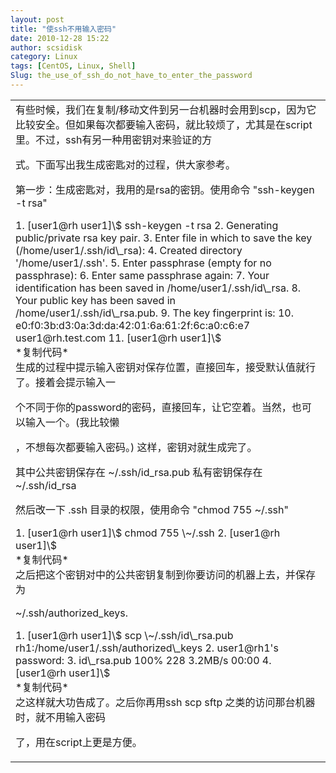 ```yaml
---
layout: post
title: "使ssh不用输入密码"
date: 2010-12-28 15:22
author: scsidisk
category: Linux
tags: [CentOS, Linux, Shell]
Slug: the_use_of_ssh_do_not_have_to_enter_the_password
---
```


<div class="t_msgfontfix">
<table cellspacing="0" cellpadding="0">
<tbody>
<tr>
<td class="t_msgfont" id="postmessage_2275637">
有些时候，我们在复制/移动<span class="t_tag">文件</span>到另一台机器时会用到scp，因为它比较安全。但如果每次都要输入密码，就比较烦了，尤其是在script里。不过，ssh有另一种用密钥对来验证的方

</p>
式。下面写出我生成密匙对的过程，供大家参考。

第一步：生成密匙对，我用的是rsa的密钥。使用命令 "ssh-keygen -t rsa"

<div class="blockcode">
<div id="code0">
1.  [user1@rh user1]\$ ssh-keygen -t rsa
2.  Generating public/private rsa key pair.
3.  Enter file in which to save the key (/home/user1/.ssh/id\_rsa):
4.  Created directory '/home/user1/.ssh'.
5.  Enter passphrase (empty for no passphrase):
6.  Enter same passphrase again:
7.  Your identification has been saved in /home/user1/.ssh/id\_rsa.
8.  Your public key has been saved in /home/user1/.ssh/id\_rsa.pub.
9.  The key fingerprint is:
10. e0:f0:3b:d3:0a:3d:da:42:01:6a:61:2f:6c:a0:c6:e7 user1@rh.test.com
11. [user1@rh user1]\$

</div>
*复制代码*

</div>
生成的过程中提示输入密钥对保存位置，直接回车，接受默认值就行了。接着会提示输入一

个不同于你的password的密码，直接回车，让它空着。当然，也可以输入一个。(我比较懒

，不想每次都要输入密码。) 这样，密钥对就生成完了。

其中公共密钥保存在 \~/.ssh/id\_rsa.pub
私有密钥保存在 \~/.ssh/id\_rsa

然后改一下 .ssh 目录的权限，使用命令 "chmod 755 \~/.ssh"

<div class="blockcode">
<div id="code1">
1.  [user1@rh user1]\$ chmod 755 \~/.ssh
2.  [user1@rh user1]\$

</div>
*复制代码*

</div>
之后把这个密钥对中的公共密钥复制到你要访问的机器上去，并保存为

\~/.ssh/authorized\_keys.

<div class="blockcode">
<div id="code2">
1.  [user1@rh user1]\$ scp \~/.ssh/id\_rsa.pub
    rh1:/home/user1/.ssh/authorized\_keys
2.  user1@rh1's password:
3.  id\_rsa.pub 100% 228 3.2MB/s 00:00
4.  [user1@rh user1]\$

</div>
*复制代码*

</div>
之这样就大功告成了。之后你再用ssh scp sftp
之类的访问那台机器时，就不用输入密码

<p>
了，用在script上更是方便。

</td>
</tr>
</tbody>
</table>
 

</div>
<div id="post_rate_div_2275637">
</div>

